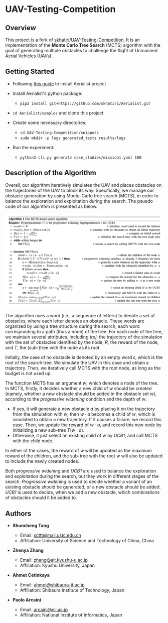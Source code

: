 # UAV-Testing-Competition
## Overview
This project is a fork of [skhatiri/UAV-Testing-Competition](https://github.com/skhatiri/UAV-Testing-Competition). It is an implementation of the **Monte Carlo Tree Search** (MCTS) algorithm 
with the goal of generating multiple obstacles to challenge the flight of Unmanned Aerial Vehicles (UAVs).

## Getting Started

* Following [this guide](https://github.com/skhatiri/Aerialist#using-hosts-cli) to install Aerialist project

* Install Aerialist's python package:
     * `pip3 install git+https://github.com/skhatiri/Aerialist.git`
       
* `cd Aerialist/samples` and clone this project

* Create some necessary directories:
     * `cd UAV-Testing-Competition/snippets`
     * `sudo mkdir -p logs generated_tests results/logs`
 
* Run the experiment:
     * `python3 cli.py generate case_studies/mission1.yaml 100`

## Description of the Algorithm

Overall, our algorithm iteratively simulates the UAV and places obstacles on the trajectories of the UAV to block its way. Specifically, we manage our obstacle generation by using Monte-Carlo tree search (MCTS), in order to balance the exploration and exploitation during the search. The psuedo code of our algorithm is presented as below.

<img src="/docs/algorithm.png" alt="our MCTS-based search algorithm" width="600"/>

The algorithm uses a word (i.e., a sequence of letters) to denote a set of obstacles, where each letter denotes an obstacle. These words are organized by using a tree structure during the search, each word corresponding to a path (thus a node) of the tree. For each node of the tree, we maintain several attributes, including $traj$, the trajectory of the simulation with the set of obstacles identified by the node, $R$, the reward of the node, and $T$, the (sub-)tree with the node as its root. 

Initially, the case of no obstacle is denoted by an empty word $\epsilon$, which is the root of the search tree. We simulate the UAV in this case and obtain a trajectory. Then, we iteratively call MCTS with the root node, as long as the budget is not used up. 

The function MCTS has an argument $w$, which denotes a node of the tree. In MCTS, firstly, it decides whether a new child of $w$ should be created (namely, whether a new obstacle should be added in the obstacle set $w$), according to the *progressive widening* condition and the depth of $w$. 
* If yes, it will generate a new obstacle $a$ by placing it on the trajectory from the simulation with $w$; then $w\cdot a$ becomes a child of $w$, which is simulated to obtain a new trajectory. If it causes a failure, we record this case. Then, we update the reward of $w\cdot a$, and record this new node by initializing a new sub-tree $T(w\cdot a)$.
* Otherwise, it just select an existing child of $w$ by *UCB1*, and call MCTS with the child node.

In either of the cases, the reward of $w$ will be updated as the maximum reward of the children, and the sub-tree with the root $w$ will also be updated to include the newly created nodes.

Both *progressive widening* and *UCB1* are used to balance the exploration and exploitation during the search, but they work in different stages of the search. *Progressive widening* is used to decide whether a variant of an existing obstacle should be generated, or a new obstacle should be added. *UCB1* is used to decide, when we add a new obstacle, which combinations of obstacles should it be added to. 



## Authors

* **Shuncheng Tang**
     * Email: scttt@mail.ustc.edu.cn
     * Affiliation: University of Science and Technology of China, China

* **Zhenya Zhang**
     * Email: zhang@ait.kyushu-u.ac.jp
     * Affiliation: Kyushu University, Japan

* **Ahmet Cetinkaya**
     * Email: ahmet@shibaura-it.ac.jp
     * Affiliation: Shibaura Institute of Technology, Japan
 
* **Paolo Arcaini**
     * Email: arcaini@nii.ac.jp
     * Affiliation: National Institute of Informatics, Japan
